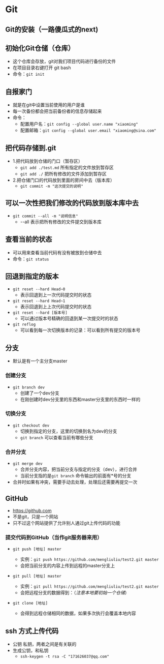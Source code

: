 # Git

## Git的安装（一路傻瓜式的next)

## 初始化Git仓储（仓库）
- 这个仓库会存放，git对我们项目代码进行备份的文件
- 在项目目录右键打开 git bash
- 命令：`git init`

## 自报家门
- 就是在git中设置当前使用的用户是谁
- 每一次备份都会把当前备份者的信息存储起来
- 命令：
    + 配置用户名：`git config --global user.name "xiaoming"`
    + 配置邮箱：`git config --global user.email "xiaoming@sina.com"`

## 把代码存储到.git
- 1.把代码放到仓储的门口（暂存区）
    + `git add ./test.md`   所有指定的文件放到暂存区
    + `git add ./`          把所有修改的文件添加到暂存区
- 2.把仓储门口的代码放到里面的房间中去（版本库）
    + `git commit -m "这次提交的说明"`

## 可以一次性把我们修改的代码放到版本库中去
- `git commit --all -m "说明信息"`
    + --all 表示把所有修改的文件提交到版本库

## 查看当前的状态
- 可以用来查看当前代码有没有被放到仓储中去
- 命令：`git status`

## 回退到指定的版本
- `git reset --hard Head~0`
    + 表示回退到上一次代码提交时的状态
- `git reset --hard Head~1`
    + 表示回退到上上次代码提交时的状态
- `git reset --hard [版本号]`
    + 可以通过版本号精确的回退到某一次提交时的状态
- `git reflog`
    + 可以看到每一次切换版本的记录：可以看到所有提交的版本号

## 分支
- 默认是有一个主分支master

### 创建分支
- `git branch dev`
    + 创建了一个dev分支
    + 在刚创建时dev分支里的东西和master分支里的东西时一样的

### 切换分支
- `git checkout dev`
    + 切换到指定的分支，这里的切换到名为dev的分支
    + `git branch` 可以查看当前有哪些分支

### 合并分支
- `git merge dev`
    + 合并分支内容，把当前分支与指定的分支（dev），进行合并
    + 当前分支指的是`git branch` 命令输出的前面有*号的分支
- 合并时如果有冲突，需要手动去处理，处理后还需要再提交一次

## GitHub
- https://github.com
- 不是git，只是一个网站
- 只不过这个网站提供了允许别人通过git上传代码的功能

### 提交代码到GitHub（当作git服务器来用）
- `git push [地址] master`
    + 实例：`git push https://github.com/mengliuliu/test2.git master`
    + 会把当前分支的内容上传到远程的master分支上

- `git pull [地址] master`
    + 实例：`git pull https://github.com/mengliuliu/test2.git master`
    + 会把远程分支的数据得到：（*注意本地要初始一个仓储*）

- `git clone [地址]`
    + 会得到远程仓储相同的数据，如果多次执行会覆盖本地内容

## ssh 方式上传代码
- 公钥 私钥，两者之间是有关联的
- 生成公钥，和私钥
    + `ssh-keygen -t rsa -C "171626037@qq.com"`


